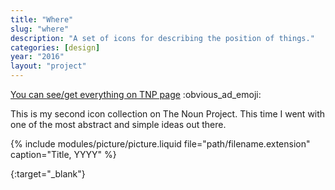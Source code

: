 ```yaml
---
title: "Where"
slug: "where"
description: "A set of icons for describing the position of things."
categories: [design]
year: "2016"
layout: "project"
---
```


[You can see/get everything on TNP page][noun-project-where] :obvious_ad_emoji:

This is my second icon collection on The Noun Project. This time I went with one of the most abstract and simple ideas out there.

{% include modules/picture/picture.liquid file="path/filename.extension" caption="Title, YYYY" %}

[noun-project-where]: https://thenounproject.com/smutnyleszek/collection/where/
{:target="_blank"}
